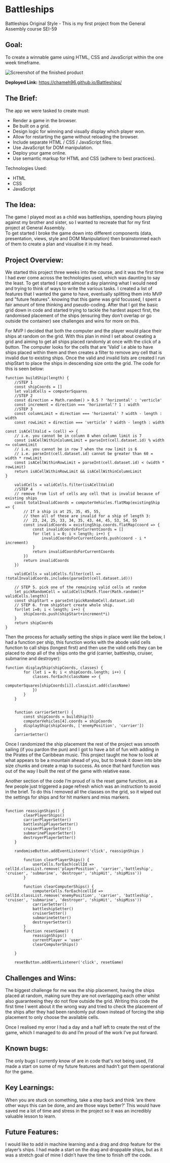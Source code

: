 # Battleships

Battleships Original Style - This is my first project from the General Assembly course SEI-59

## Goal:

To create a winnable game using HTML, CSS and JavaScript within the one week timeframe.

![Screenshot of the finished product](images/image3.png)

**Deployed Link:** https://chameh96.github.io/Battleships/

## The Brief:

The app we were tasked to create must:

- Render a game in the browser.
- Be built on a grid.
- Design logic for winning and visually display which player won.
- Allow for restarting the game without reloading the browser.
- Include separate HTML / CSS / JavaScript files.
- Use JavaScript for DOM manipulation.
- Deploy your game online.
- Use semantic markup for HTML and CSS (adhere to best practices).

Technologies Used:

- HTML
- CSS
- JavaScript

## The Idea:

The game I played most as a child was battleships, spending hours playing against my brother and sister, so I wanted to recreate that for my first project at General Assembly.  
To get started I broke the game down into different components (data, presentation, views, style and DOM Manipulation) then brainstormed each of them to create a plan and visualise it in my head.

## Project Overview:

We started this project three weeks into the course, and it was the first time I had ever come across the technologies used, which was daunting to say the least. To get started I spent almost a day planning what I would need and trying to think of ways to write the various tasks. I created a list of features that I wanted the game to have, eventually splitting them into MVP and "future features". knowing that this game was grid focussed, I spent a fair amount of time thinking and pseudo-coding. After that I got the basic grid down in code and started trying to tackle the hardest aspect first, the randomised placement of the ships (ensuring they don’t overlap or go outside the container) see challenges and wins for more on this.

For MVP I decided that both the computer and the player would place their ships at random on the grid. With this plan in mind I set about creating a grid and aiming to get all ships placed randomly at once with the click of a button. The computer looks for the cells that are ’Valid’ i.e able to have ships placed within them and then creates a filter to remove any cell that is invalid due to existing ships. Once the valid and invalid lists are created I run shipStart to place the ships in descending size onto the grid. The code for this is seen below:

```
function buildShip(length) {
    //STEP 1
    const shipCoords = []
    let validCells = computerSquares
    //STEP 2
    const direction = Math.random() > 0.5 ? 'horizontal' : 'verticle'
    const increment = direction === 'horizontal'? 1 : width
    //STEP 3
    const columnLimit = direction === 'horizontal' ? width - length : width
    const rowLimit = direction === 'verticle' ? width - length : width

const isACellValid = (cell) => {
    // i.e. you cannot be in column 8 when column limit is 7
    const isACellWithinColumnLimit = parseInt(cell.dataset.id) % width <= columnLimit
    // i.e. you cannot be in row 7 when the row limit is 6
    // i.e. parseInt(cell.dataset.id) cannot be greater than 60 = width * rowLimit
    const isACellWithinRowLimit = parseInt(cell.dataset.id) < (width * rowLimit)
    return isACellWithinRowLimit && isACellWithinColumnLimit
}

    validCells = validCells.filter(isACellValid)
    //STEP 4
    // remove from list of cells any cell that is invalid because of existing ships
    const totalInvalidCoords = computerVehicles.flatMap(existingShip => {
        // If a ship is at 25, 35, 45, 55,
        // then all of these are invalid for a ship of length 3:
        //  23, 24, 25, 33, 34, 35, 43, 44, 45, 53, 54, 55
        const invalidCoords = existingShip.coords.flatMap(coord => {
            const invalidCoordsForCurrentCoords = []
            for (let i = 0; i < length; i++) {
                invalidCoordsForCurrentCoords.push(coord - i * increment)
            }
            return invalidCoordsForCurrentCoords
        })
        return invalidCoords
    })

    validCells = validCells.filter(cell => !totalInvalidCoords.includes(parseInt(cell.dataset.id)))

    // STEP 5. pick one of the remaining valid cells at random
    let pickRandomCell = validCells[Math.floor(Math.random()* validCells.length)]
    const shipStart = parseInt(pickRandomCell.dataset.id)
    // STEP 6. from shipStart create whole ship.
    for(let i=0; i < length; i++) {
        shipCoords.push(shipStart+increment*i)
    }
    return shipCoords
}
```

Then the process for actually setting the ships in place went like the below, I had a function per ship, this function works with the abode valid cells function to call ships (longest first) and then use the valid cells they can be placed to drop all of the ships onto the grid (carrier, battleship, cruiser, submarine and destroyer):

```
function displayShip(shipCoords, classes) {
        for (let i = 0; i < shipCoords.length; i++) {
            classes.forEach(className => {
                computerSquares[shipCoords[i]].classList.add(className)
            })
        }
    }


    function carrierSetter() {
        const shipCoords = buildShip(5)
        computerVehicles[4].coords = shipCoords
        displayShip(shipCoords, ['enemyPosition', 'carrier'])
    }
    carrierSetter()
```

Once I randomized the ship placement the rest of the project was smooth sailing (if you pardon the pun) and I got to have a bit of fun with adding in the Pirates of the Caribbean music. This project taught me how to look at what appears to be a mountain ahead of you, but to break it down into bite size chunks and create a map to success. As once that hard function was out of the way I built the rest of the game with relative ease.

Another section of the code I’m proud of is the reset game function, as a few people just triggered a page refresh which was an instruction to avoid in the brief. To do this I removed all the classes on the grid, so it wiped out the settings for ships and for hit markers and miss markers.

```

function reassignShips() {
        clearPlayerShips()
        carrierPlayerSetter()
        battleshipPlayerSetter()
        cruiserPlayerSetter()
        submarinePlayerSetter()
        destroyerPlayerSetter()
    }

    randomiseButton.addEventListener('click', reassignShips )

        function clearPlayerShips() {
            userCells.forEach(cellId => cellId.classList.remove('playerPosition', 'carrier','battleship', 'cruiser', 'submarine', 'destroyer', 'shipHit', 'shipMiss'))
        }

        function clearComputerShips() {
            computerCells.forEach(cellId => cellId.classList.remove('enemyPosition', 'carrier', 'battleship', 'cruiser', 'submarine', 'destroyer', 'shipHit', 'shipMiss'))
            carrierSetter()
            battleshipSetter()
            cruiserSetter()
            submarineSetter()
            destroyerSetter()
        }
        function resetGame() {
            reassignShips()
            currentPlayer = 'user'
            clearComputerShips()

    }

    resetButton.addEventListener('click', resetGame)

```

## Challenges and Wins:

The biggest challenge for me was the ship placement, having the ships placed at random, making sure they are not overlapping each other whilst also guaranteeing they do not flow outside the grid. Writing this code the first time I went about it the wrong way and tried to check the placement of the ships after they had been randomly put down instead of forcing the ship placement to only choose the available cells.

Once I realised my error I had a day and a half left to create the rest of the game, which I managed to do and I’m proud of the work I’ve put forward.

## Known bugs:

The only bugs I currently know of are in code that's not being used, I’d made a start on some of my future features and hadn’t got them operational for the game.

## Key Learnings:

When you are stuck on something, take a step back and think ‘are there other ways this can be done, and are those ways better?’ This would have saved me a lot of time and stress in the project so it was an incredibly valuable lesson to learn.

## Future Features:

I would like to add in machine learning and a drag and drop feature for the player’s ships. I had made a start on the drag and droppable ships, but as it was a stretch goal of mine I didn’t have the time to finish off the code.
